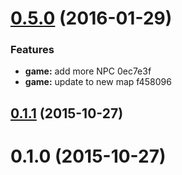 <a name="0.5.0"></a>
# [0.5.0](//compare/0.1.1...v0.5.0) (2016-01-29)


### Features

* **game:** add more NPC 0ec7e3f
* **game:** update to new map f458096



<a name="0.1.1"></a>
## [0.1.1](//compare/0.1.0...0.1.1) (2015-10-27)




<a name="0.1.0"></a>
# 0.1.0 (2015-10-27)




